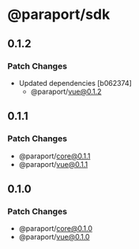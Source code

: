# @paraport/sdk

## 0.1.2

### Patch Changes

- Updated dependencies [b062374]
  - @paraport/vue@0.1.2

## 0.1.1

### Patch Changes

- @paraport/core@0.1.1
- @paraport/vue@0.1.1

## 0.1.0

### Patch Changes

- @paraport/core@0.1.0
- @paraport/vue@0.1.0
